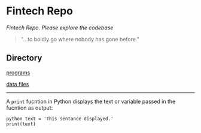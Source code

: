 # **Fintech Repo**
*Fintech Repo. Please explore the codebase*
>"...to boldly go where nobody has gone before."
## Directory

[programs](code)

[data files](data)

---
A `print` fucntion in Python displays the text or variable passed in the fucntion as output:
```
python text = 'This sentance displayed.'
print(text)
```